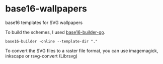 # base16-wallpapers
base16 templates for SVG wallpapers

To build the schemes, I used [base16-builder-go](https://github.com/tinted-theming/base16-builder-go).


`base16-builder -online --template-dir "."`

To convert the SVG files to a raster file format, you can use imagemagick, inkscape or rsvg-convert (Librsvg)
